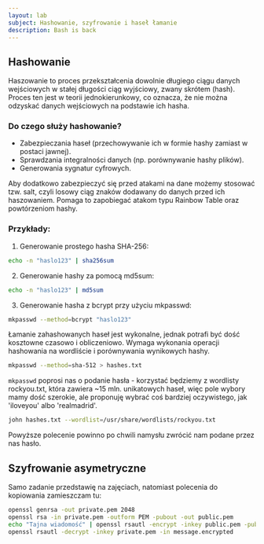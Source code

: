 ```yaml
---
layout: lab
subject: Hashowanie, szyfrowanie i haseł łamanie
description: Bash is back
---
```


## Hashowanie

Haszowanie to proces przekształcenia dowolnie długiego ciągu danych wejściowych w stałej długości ciąg wyjściowy, zwany skrótem (hash). Proces ten jest w teorii jednokierunkowy, co oznacza, że nie można odzyskać danych wejściowych na podstawie ich hasha. 

### Do czego służy hashowanie?

- Zabezpieczania haseł (przechowywanie ich w formie hashy zamiast w postaci jawnej).
- Sprawdzania integralności danych (np. porównywanie hashy plików).
- Generowania sygnatur cyfrowych.

Aby dodatkowo zabezpieczyć się przed atakami na dane możemy stosować tzw. salt, czyli losowy ciąg znaków dodawany do danych przed ich haszowaniem. Pomaga to zapobiegać atakom typu Rainbow Table oraz powtórzeniom hashy. 

### Przykłady: 

1. Generowanie prostego hasha SHA-256:
```bash
echo -n "haslo123" | sha256sum
```
2. Generowanie hashy za pomocą md5sum:
```bash
echo -n "haslo123" | md5sum
```
3. Generowanie hasha z bcrypt przy użyciu mkpasswd:
```bash
mkpasswd --method=bcrypt "haslo123"
```

Łamanie zahashowanych haseł jest wykonalne, jednak potrafi być dość kosztowne czasowo i obliczeniowo. Wymaga wykonania operacji hashowania na wordliście i porównywania wynikowych hashy. 

```bash
mkpasswd --method=sha-512 > hashes.txt
```

```mkpasswd``` poprosi nas o podanie hasła - korzystać będziemy z wordlisty rockyou.txt, która zawiera ~15 mln. unikatowych haseł, więc pole wybory mamy dość szerokie, ale proponuję wybrać coś bardziej oczywistego, jak 'iloveyou' albo 'realmadrid'. 

```bash
john hashes.txt --wordlist=/usr/share/wordlists/rockyou.txt
```

Powyższe polecenie powinno po chwili namysłu zwrócić nam podane przez nas hasło. 


## Szyfrowanie asymetryczne 

Samo zadanie przedstawię na zajęciach, natomiast polecenia do kopiowania zamieszczam tu:
```bash
openssl genrsa -out private.pem 2048
openssl rsa -in private.pem -outform PEM -pubout -out public.pem
echo "Tajna wiadomość" | openssl rsautl -encrypt -inkey public.pem -pubin -out message.encrypted
openssl rsautl -decrypt -inkey private.pem -in message.encrypted
```